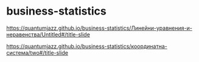 # business-statistics

https://quantumjazz.github.io/business-statistics/Линейни-уравнения-и-неравенства/Untitled#/title-slide

https://quantumjazz.github.io/business-statistics/координатна-система/two#/title-slide
